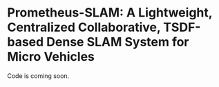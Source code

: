 # Prometheus-SLAM: A Lightweight, Centralized Collaborative, TSDF-based Dense SLAM System for Micro Vehicles

Code is coming soon.
